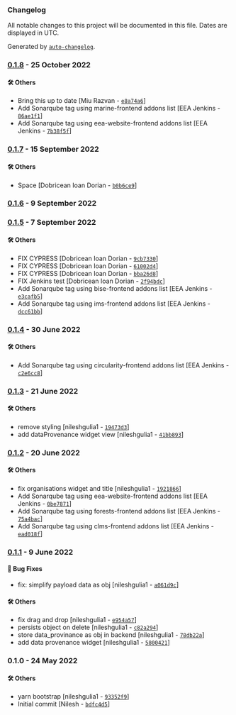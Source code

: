 ### Changelog

All notable changes to this project will be documented in this file. Dates are displayed in UTC.

Generated by [`auto-changelog`](https://github.com/CookPete/auto-changelog).

### [0.1.8](https://github.com/eea/volto-widget-dataprovenance/compare/0.1.7...0.1.8) - 25 October 2022

#### :hammer_and_wrench: Others

- Bring this up to date [Miu Razvan - [`e8a74a6`](https://github.com/eea/volto-widget-dataprovenance/commit/e8a74a6fb6b34e92e616236c1f23e3c4e1447d82)]
- Add Sonarqube tag using marine-frontend addons list [EEA Jenkins - [`86ae1f1`](https://github.com/eea/volto-widget-dataprovenance/commit/86ae1f1ebe080dc851af85e4de1f33c51c3b643b)]
- Add Sonarqube tag using eea-website-frontend addons list [EEA Jenkins - [`7b38f5f`](https://github.com/eea/volto-widget-dataprovenance/commit/7b38f5fa80a095b5c9529fd63a8cc09cbbf9067c)]
### [0.1.7](https://github.com/eea/volto-widget-dataprovenance/compare/0.1.6...0.1.7) - 15 September 2022

#### :hammer_and_wrench: Others

- Space [Dobricean Ioan Dorian - [`b0b6ce9`](https://github.com/eea/volto-widget-dataprovenance/commit/b0b6ce9f63983bc5c5250c867fea1eb31bd93758)]
### [0.1.6](https://github.com/eea/volto-widget-dataprovenance/compare/0.1.5...0.1.6) - 9 September 2022

### [0.1.5](https://github.com/eea/volto-widget-dataprovenance/compare/0.1.4...0.1.5) - 7 September 2022

#### :hammer_and_wrench: Others

- FIX CYPRESS [Dobricean Ioan Dorian - [`9cb7330`](https://github.com/eea/volto-widget-dataprovenance/commit/9cb7330f704e6097a57beecea93d39b58748f274)]
- FIX CYPRESS [Dobricean Ioan Dorian - [`61002d4`](https://github.com/eea/volto-widget-dataprovenance/commit/61002d46536297cde9d3d19c1937e4a4e05209a2)]
- FIX CYPRESS [Dobricean Ioan Dorian - [`bba26d8`](https://github.com/eea/volto-widget-dataprovenance/commit/bba26d88ea38288fd8d45431a2af56feef6cb718)]
- FIX Jenkins test [Dobricean Ioan Dorian - [`2f94bdc`](https://github.com/eea/volto-widget-dataprovenance/commit/2f94bdcc5eeee4306e592e95d5869992e234d17e)]
- Add Sonarqube tag using bise-frontend addons list [EEA Jenkins - [`e3cafb5`](https://github.com/eea/volto-widget-dataprovenance/commit/e3cafb546cd846364cdb9e65f60aa07ec03217a4)]
- Add Sonarqube tag using ims-frontend addons list [EEA Jenkins - [`dcc61bb`](https://github.com/eea/volto-widget-dataprovenance/commit/dcc61bb61060a9d5227df46d21dfb591ad1a14cd)]
### [0.1.4](https://github.com/eea/volto-widget-dataprovenance/compare/0.1.3...0.1.4) - 30 June 2022

#### :hammer_and_wrench: Others

- Add Sonarqube tag using circularity-frontend addons list [EEA Jenkins - [`c2e6cc8`](https://github.com/eea/volto-widget-dataprovenance/commit/c2e6cc8e1b1d33c59b57516e213d6d2c0bdcb794)]
### [0.1.3](https://github.com/eea/volto-widget-dataprovenance/compare/0.1.2...0.1.3) - 21 June 2022

#### :hammer_and_wrench: Others

- remove styling [nileshgulia1 - [`19473d3`](https://github.com/eea/volto-widget-dataprovenance/commit/19473d39e67ef5041f49affaae630debca91da8f)]
- add dataProvenance widget view [nileshgulia1 - [`41bb893`](https://github.com/eea/volto-widget-dataprovenance/commit/41bb8936a437665c67e7a6e147c40cca6a370bb5)]
### [0.1.2](https://github.com/eea/volto-widget-dataprovenance/compare/0.1.1...0.1.2) - 20 June 2022

#### :hammer_and_wrench: Others

- fix organisations widget and title [nileshgulia1 - [`1921866`](https://github.com/eea/volto-widget-dataprovenance/commit/1921866f01a0c2543bb9cd34d42d7aa93c9675f4)]
- Add Sonarqube tag using eea-website-frontend addons list [EEA Jenkins - [`0be7871`](https://github.com/eea/volto-widget-dataprovenance/commit/0be7871ec0b8dc8dbb328604aa0c59e92c116951)]
- Add Sonarqube tag using forests-frontend addons list [EEA Jenkins - [`75a4bac`](https://github.com/eea/volto-widget-dataprovenance/commit/75a4baca82c4be52df0dfd8927a26ff2fcd868e2)]
- Add Sonarqube tag using clms-frontend addons list [EEA Jenkins - [`ead018f`](https://github.com/eea/volto-widget-dataprovenance/commit/ead018fbae9cc80468e489199b8df1573b343394)]
### [0.1.1](https://github.com/eea/volto-widget-dataprovenance/compare/0.1.0...0.1.1) - 9 June 2022

#### :bug: Bug Fixes

- fix: simplify payload data as obj [nileshgulia1 - [`a061d9c`](https://github.com/eea/volto-widget-dataprovenance/commit/a061d9cdcb5e56aa4be2358ea6ccd8d9e23d7ac3)]

#### :hammer_and_wrench: Others

- fix drag and drop [nileshgulia1 - [`e954a57`](https://github.com/eea/volto-widget-dataprovenance/commit/e954a57bce8400a2e27ad041030199e07c72679c)]
- persists object on delete [nileshgulia1 - [`c82a294`](https://github.com/eea/volto-widget-dataprovenance/commit/c82a294ef1d38d8a57e04636f78d47a742149eb0)]
- store data_provinance as obj in backend [nileshgulia1 - [`78db22a`](https://github.com/eea/volto-widget-dataprovenance/commit/78db22ab550f3a0363fafd2c75d84ed2a087db1b)]
- add data provenance widget [nileshgulia1 - [`5800421`](https://github.com/eea/volto-widget-dataprovenance/commit/5800421466ad9e14f0bd2ee4a94c7a14bfed72ed)]
### 0.1.0 - 24 May 2022

#### :hammer_and_wrench: Others

- yarn bootstrap [nileshgulia1 - [`93352f9`](https://github.com/eea/volto-widget-dataprovenance/commit/93352f99891aaef0da8b16c32328f0914c3f2e91)]
- Initial commit [Nilesh - [`bdfc4d5`](https://github.com/eea/volto-widget-dataprovenance/commit/bdfc4d54dcd8673838e81c362e8872d4b7530643)]
